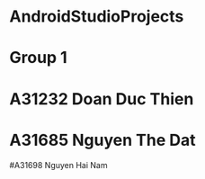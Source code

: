 # AndroidStudioProjects
# Group 1
# A31232 Doan Duc Thien
# A31685 Nguyen The Dat
#A31698 Nguyen Hai Nam
